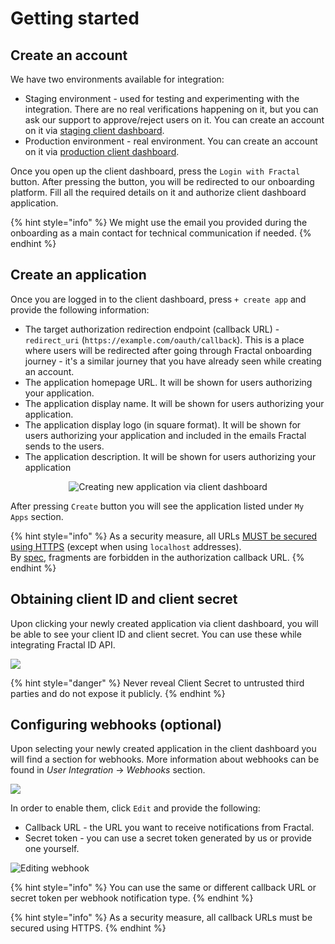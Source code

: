 # Getting started

## Create an account

We have two environments available for integration:

* Staging environment - used for testing and experimenting with the integration. There are no real verifications happening on it, but you can ask our support to approve/reject users on it. You can create an account on it via [staging client dashboard](https://developer.staging.sandbox.fractal.id/).
* Production environment - real environment. You can create an account on it via [production client dashboard](https://developer.fractal.id/).

Once you open up the client dashboard, press the `Login with Fractal` button. After pressing the button, you will be redirected to our onboarding platform. Fill all the required details on it and authorize client dashboard application.

{% hint style="info" %}
We might use the email you provided during the onboarding as a main contact for technical communication if needed.
{% endhint %}

## Create an application

Once you are logged in to the client dashboard, press `+ create app` and provide the following information:

* The target authorization redirection endpoint (callback URL) - `redirect_uri` (`https://example.com/oauth/callback`). This is a place where users will be redirected after going through Fractal onboarding journey - it's a similar journey that you have already seen while creating an account.
* The application homepage URL. It will be shown for users authorizing your application.
* The application display name. It will be shown for users authorizing your application.
* The application display logo (in square format). It will be shown for users authorizing your application and included in the emails Fractal sends to the users.
* The application description. It will be shown for users authorizing your application

<div align="center"><img src=".gitbook/assets/screenshot-2019-07-04-at-19.08.35.png" alt="Creating new application via client dashboard"></div>

After pressing `Create` button you will see the application listed under `My Apps` section.

{% hint style="info" %}
As a security measure, all URLs [MUST be secured using HTTPS](https://tools.ietf.org/html/rfc6749#section-3.1.2.1) (except when using `localhost` addresses).\
By [spec](https://tools.ietf.org/html/rfc6749#section-3.1), fragments are forbidden in the authorization callback URL.
{% endhint %}

## Obtaining client ID and client secret

Upon clicking your newly created application via client dashboard, you will be able to see your client ID and client secret. You can use these while integrating Fractal ID API.

![](.gitbook/assets/screenshot-2019-07-04-at-19.13.32.png)

{% hint style="danger" %}
Never reveal Client Secret to untrusted third parties and do not expose it publicly.
{% endhint %}

## Configuring webhooks (optional)

Upon selecting your newly created application in the client dashboard you will find a section for webhooks. More information about webhooks can be found in _User Integration_ -> _Webhooks_ section.

![](.gitbook/assets/screenshot-2019-07-04-at-19.17.29.png)

In order to enable them, click `Edit` and provide the following:

* Callback URL - the URL you want to receive notifications from Fractal.
* Secret token - you can use a secret token generated by us or provide one yourself.

![Editing webhook](.gitbook/assets/screenshot-2019-07-04-at-19.27.38.png)

{% hint style="info" %}
You can use the same or different callback URL or secret token per webhook notification type.
{% endhint %}

{% hint style="info" %}
As a security measure, all callback URLs must be secured using HTTPS.
{% endhint %}

